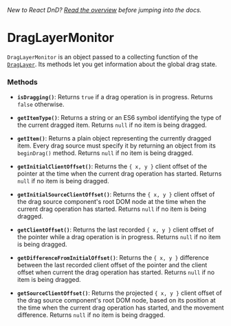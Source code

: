 *New to React DnD? [Read the overview](docs-overview.html) before jumping into the docs.*

DragLayerMonitor
===================

`DragLayerMonitor` is an object passed to a collecting function of the [`DragLayer`](docs-drag-layer.html). Its methods let you get information about the global drag state.

### Methods

* **`isDragging()`**: Returns `true` if a drag operation is in progress. Returns `false` otherwise.

* **`getItemType()`**: Returns a string or an ES6 symbol identifying the type of the current dragged item. Returns `null` if no item is being dragged.

* **`getItem()`**: Returns a plain object representing the currently dragged item. Every drag source must specify it by returning an object from its `beginDrag()` method. Returns `null` if no item is being dragged.

* **`getInitialClientOffset()`**: Returns the `{ x, y }` client offset of the pointer at the time when the current drag operation has started. Returns `null` if no item is being dragged.

* **`getInitialSourceClientOffset()`**: Returns the `{ x, y }` client offset of the drag source component's root DOM node at the time when the current drag operation has started. Returns `null` if no item is being dragged.

* **`getClientOffset()`**: Returns the last recorded `{ x, y }` client offset of the pointer while a drag operation is in progress. Returns `null` if no item is being dragged.

* **`getDifferenceFromInitialOffset()`**: Returns the `{ x, y }` difference between the last recorded client offset of the pointer and the client offset when current the drag operation has started. Returns `null` if no item is being dragged.

* **`getSourceClientOffset()`**: Returns the projected `{ x, y }` client offset of the drag source component's root DOM node, based on its position at the time when the current drag operation has started, and the movement difference. Returns `null` if no item is being dragged.
